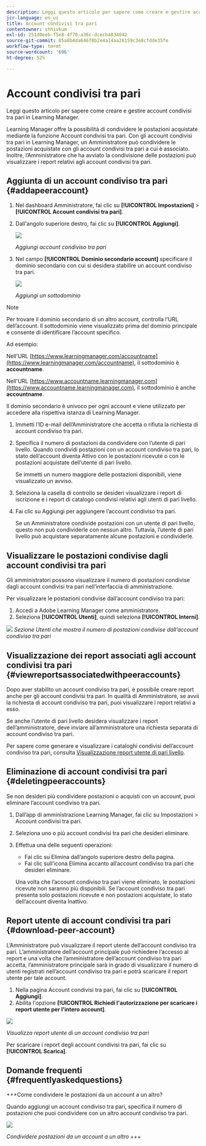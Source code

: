 ```yaml
---
description: Leggi questo articolo per sapere come creare e gestire account condivisi tra pari in Learning Manager.
jcr-language: en_us
title: Account condivisi tra pari
contentowner: shhivkum
exl-id: 251d0eeb-f5e8-4f70-a36c-dcecb4834042
source-git-commit: 05a8b4da646f0b2e4a14aa26159c3e8cfdde35fe
workflow-type: tm+mt
source-wordcount: '696'
ht-degree: 52%

---
```


# Account condivisi tra pari

Leggi questo articolo per sapere come creare e gestire account condivisi tra pari in Learning Manager.

Learning Manager offre la possibilità di condividere le postazioni acquistate mediante la funzione Account condivisi tra pari. Con gli account condivisi tra pari in Learning Manager, un Amministratore può condividere le postazioni acquistate con gli account condivisi tra pari a cui è associato. Inoltre, l’Amministratore che ha avviato la condivisione delle postazioni può visualizzare i report relativi agli account condivisi tra pari.

## Aggiunta di un account condiviso tra pari {#addapeeraccount}

1. Nel dashboard Amministratore, fai clic su **[!UICONTROL Impostazioni]** > **[!UICONTROL Account condivisi tra pari]**.
1. Dall&#39;angolo superiore destro, fai clic su **[!UICONTROL Aggiungi]**.

   ![](assets/peeraccount.png)

   *Aggiungi account condiviso tra pari*

1. Nel campo **[!UICONTROL Dominio secondario account]** specificare il dominio secondario con cui si desidera stabilire un account condiviso tra pari.

   ![](assets/addpeer.png)

   *Aggiungi un sottodominio*

>[!NOTE]
>
>Per trovare il dominio secondario di un altro account, controlla l’URL dell’account. Il sottodominio viene visualizzato prima del dominio principale e consente di identificare l’account specifico.
>
>Ad esempio:
>
>Nell&#39;URL [https://www.learningmanager.com/accountname](https://www.learningmanager.com/accountname), il sottodominio è **accountname**.
>
>Nell&#39;URL [https://www.accountname.learningmanager.com](https://www.accountname.learningmanager.com), il sottodominio è anche **accountname**.
>
>Il dominio secondario è univoco per ogni account e viene utilizzato per accedere alla rispettiva istanza di Learning Manager.

1. Immetti l’ID e-mail dell’Amministratore che accetta o rifiuta la richiesta di account condiviso tra pari.
1. Specifica il numero di postazioni da condividere con l’utente di pari livello. Quando condividi postazioni con un account condiviso tra pari, lo stato dell’account diventa Attivo con le postazioni ricevute o con le postazioni acquistate dell’utente di pari livello.

   Se immetti un numero maggiore delle postazioni disponibili, viene visualizzato un avviso.

1. Seleziona la casella di controllo se desideri visualizzare i report di iscrizione e i report di catalogo condivisi relativi agli utenti di pari livello.
1. Fai clic su Aggiungi per aggiungere l’account condiviso tra pari.

   Se un Amministratore condivide postazioni con un utente di pari livello, questo non può condividerle con nessun altro. Tuttavia, l’utente di pari livello può acquistare separatamente alcune postazioni e condividerle.

## Visualizzare le postazioni condivise dagli account condivisi tra pari

Gli amministratori possono visualizzare il numero di postazioni condivise dagli account condivisi tra pari nell’interfaccia di amministrazione.

Per visualizzare le postazioni condivise dall’account condiviso tra pari:

1. Accedi a Adobe Learning Manager come amministratore.
2. Seleziona **[!UICONTROL Utenti]**, quindi seleziona **[!UICONTROL Interni]**.

![](assets/peer-account-seats.png)
_Sezione Utenti che mostra il numero di postazioni condivise dall’account condiviso tra pari_

## Visualizzazione dei report associati agli account condivisi tra pari {#viewreportsassociatedwithpeeraccounts}

Dopo aver stabilito un account condiviso tra pari, è possibile creare report anche per gli account condivisi tra pari. In qualità di Amministratore, se avvii la richiesta di account condiviso tra pari, puoi visualizzare i report relativi a esso.

Se anche l’utente di pari livello desidera visualizzare i report dell’amministratore, deve inviare all’amministratore una richiesta separata di account condiviso tra pari.

Per sapere come generare e visualizzare i cataloghi condivisi dell’account condiviso tra pari, consulta [Visualizzazione report utente di pari livello](reports.md#main-pars_header_894271250).

## Eliminazione di account condivisi tra pari {#deletingpeeraccounts}

Se non desideri più condividere postazioni o acquisti con un account, puoi eliminare l’account condiviso tra pari.

1. Dall’app di amministrazione Learning Manager, fai clic su Impostazioni > Account condivisi tra pari.
1. Seleziona uno o più account condivisi tra pari che desideri eliminare.
1. Effettua una delle seguenti operazioni:

   * Fai clic su Elimina dall’angolo superiore destro della pagina.
   * Fai clic sull’icona Elimina accanto all’account condiviso tra pari che desideri eliminare.

   Una volta che l’account condiviso tra pari viene eliminato, le postazioni ricevute non saranno più disponibili. Se l’account condiviso tra pari presenta solo postazioni ricevute e non postazioni acquistate, lo stato dell’account diventa Inattivo.

## Report utente di account condivisi tra pari {#download-peer-account}

L’Amministratore può visualizzare il report utente dell’account condiviso tra pari. L’amministratore dell’account principale può richiedere l’accesso al report e una volta che l’amministratore dell’account condiviso tra pari accetta, l’amministratore principale sarà in grado di visualizzare il numero di utenti registrati nell’account condiviso tra pari e potrà scaricare il report utente per tale account.

1. Nella pagina Account condivisi tra pari, fai clic su **[!UICONTROL Aggiungi]**.
1. Abilita l&#39;opzione **[!UICONTROL Richiedi l&#39;autorizzazione per scaricare i report utente per l&#39;intero account]**.

![](assets/image034.png)

*Visualizza report utente di un account condiviso tra pari*

Per scaricare i report degli account condivisi tra pari, fai clic su **[!UICONTROL Scarica]**.

## Domande frequenti {#frequentlyaskedquestions}

+++Come condividere le postazioni da un account a un altro?

Quando aggiungi un account condiviso tra pari, specifica il numero di postazioni che puoi condividere con un altro account condiviso tra pari.

![](assets/share-seats.png)

*Condividere postazioni da un account a un altro*
+++
